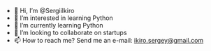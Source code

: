 - 👋 Hi, I’m @SergiiIkiro
- 👀 I’m interested in learning Python
- 🌱 I’m currently learning Python
- 💞️ I’m looking to collaborate on startups
- 📫 How to reach me? Send me an e-mail: ikiro.sergey@gmail.com

<!---
SergiiIkiro/SergiiIkiro is a ✨ special ✨ repository because its `README.md` (this file) appears on your GitHub profile.
You can click the Preview link to take a look at your changes.
--->
